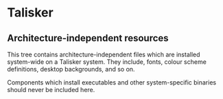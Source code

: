 # Talisker
## Architecture-independent resources

This tree contains architecture-independent files which are installed
system-wide on a Talisker system. They include, fonts, colour scheme
definitions, desktop backgrounds, and so on.

Components which install executables and other system-specific binaries
should never be included here.
